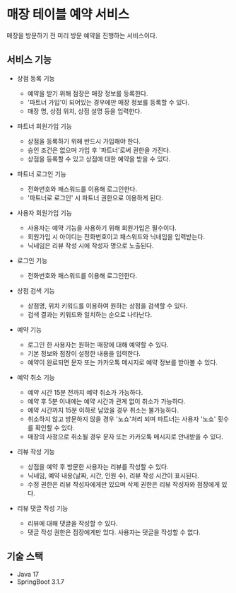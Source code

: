 # 매장 테이블 예약 서비스
매장을 방문하기 전 미리 방문 예약을 진행하는 서비스이다.

## 서비스 기능

* 상점 등록 기능
  * 예약을 받기 위해 점장은 매장 정보를 등록한다.
  * '파트너 가입'이 되어있는 경우에만 매장 정보를 등록할 수 있다.
  * 매장 명, 상점 위치, 상점 설명 등을 입력한다.

* 파트너 회원가입 기능
  * 상점을 등록하기 위해 반드시 가입해야 한다.
  * 승인 조건은 없으며 가입 후 '파트너'로써 권한을 가진다.
  * 상점을 등록할 수 있고 상점에 대한 예약을 받을 수 있다.
 
* 파트너 로그인 기능
  * 전화번호와 패스워드를 이용해 로그인한다.
  * '파트너로 로그인' 시 파트너 권한으로 이용하게 된다. 
 
* 사용자 회원가입 기능
  * 사용자는 예약 기능을 사용하기 위해 회원가입은 필수이다.
  * 회원가입 시 아이디는 전화번호이고 패스워드와 닉네임을 입력받는다.
  * 닉네임은 리뷰 작성 시에 작성자 명으로 노출된다.
    
* 로그인 기능
  * 전화번호와 패스워드를 이용해 로그인한다.

* 상점 검색 기능
  * 상점명, 위치 키워드를 이용하여 원하는 상점을 검색할 수 있다.
  * 검색 결과는 키워드와 일치하는 순으로 나타난다.

* 예약 기능
  * 로그인 한 사용자는 원하는 매장에 대해 예약할 수 있다.
  * 기본 정보와 점장이 설정한 내용을 입력한다.
  * 예약이 완료되면 문자 또는 카카오톡 메시지로 예약 정보를 받아볼 수 있다.

* 예약 취소 기능
  * 예약 시간 15분 전까지 예약 취소가 가능하다.
  * 예약 후 5분 이내에는 예약 시간과 관계 없이 취소가 가능하다.
  * 예약 시간까지 15분 이하로 남았을 경우 취소는 불가능하다.
  * 취소하지 않고 방문하지 않을 경우 '노쇼'처리 되며 파트너는 사용자 '노쇼' 횟수를 확인할 수 있다.
  * 매장의 사정으로 취소될 경우 문자 또는 카카오톡 메시지로 안내받을 수 있다.
 
* 리뷰 작성 기능
  * 상점을 예약 후 방문한 사용자는 리뷰를 작성할 수 있다.
  * 닉네임, 예약 내용(날짜, 시간, 인원 수), 리뷰 작성 시간이 표시된다.
  * 수정 권한은 리뷰 작성자에게만 있으며 삭제 권한은 리뷰 작성자와 점장에게 있다.
 
* 리뷰 댓글 작성 기능
  * 리뷰에 대해 댓글을 작성할 수 있다.
  * 댓글 작성 권한은 점장에게만 있다. 사용자는 댓글을 작성할 수 없다.
 
## 기술 스택
* Java 17
* SpringBoot 3.1.7
